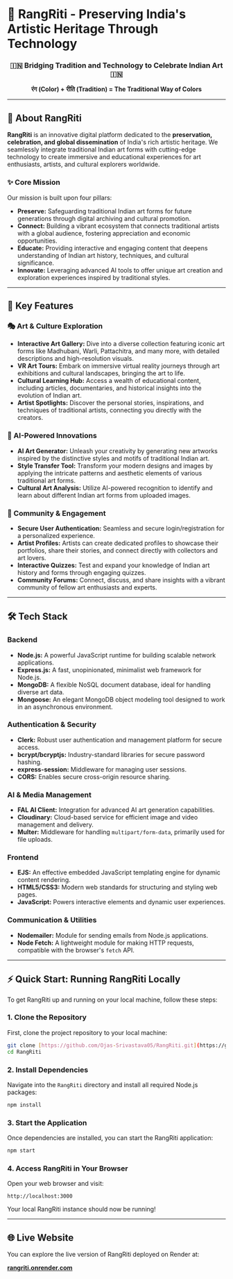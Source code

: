 

# 🎨 RangRiti - Preserving India's Artistic Heritage Through Technology

<div align="center">
  <h3>🇮🇳 Bridging Tradition and Technology to Celebrate Indian Art 🇮🇳</h3>
  <p><strong>रंग (Color) + रीति (Tradition) = The Traditional Way of Colors</strong></p>
</div>

---

## 📖 About RangRiti

**RangRiti** is an innovative digital platform dedicated to the **preservation, celebration, and global dissemination** of India's rich artistic heritage. We seamlessly integrate traditional Indian art forms with cutting-edge technology to create immersive and educational experiences for art enthusiasts, artists, and cultural explorers worldwide.

### ✨ Core Mission
Our mission is built upon four pillars:
* **Preserve:** Safeguarding traditional Indian art forms for future generations through digital archiving and cultural promotion.
* **Connect:** Building a vibrant ecosystem that connects traditional artists with a global audience, fostering appreciation and economic opportunities.
* **Educate:** Providing interactive and engaging content that deepens understanding of Indian art history, techniques, and cultural significance.
* **Innovate:** Leveraging advanced AI tools to offer unique art creation and exploration experiences inspired by traditional styles.

---

## 🚀 Key Features

### 🎭 Art & Culture Exploration
* **Interactive Art Gallery:** Dive into a diverse collection featuring iconic art forms like Madhubani, Warli, Pattachitra, and many more, with detailed descriptions and high-resolution visuals.
* **VR Art Tours:** Embark on immersive virtual reality journeys through art exhibitions and cultural landscapes, bringing the art to life.
* **Cultural Learning Hub:** Access a wealth of educational content, including articles, documentaries, and historical insights into the evolution of Indian art.
* **Artist Spotlights:** Discover the personal stories, inspirations, and techniques of traditional artists, connecting you directly with the creators.

### 🤖 AI-Powered Innovations
* **AI Art Generator:** Unleash your creativity by generating new artworks inspired by the distinctive styles and motifs of traditional Indian art.
* **Style Transfer Tool:** Transform your modern designs and images by applying the intricate patterns and aesthetic elements of various traditional art forms.
* **Cultural Art Analysis:** Utilize AI-powered recognition to identify and learn about different Indian art forms from uploaded images.

### 👥 Community & Engagement
* **Secure User Authentication:** Seamless and secure login/registration for a personalized experience.
* **Artist Profiles:** Artists can create dedicated profiles to showcase their portfolios, share their stories, and connect directly with collectors and art lovers.
* **Interactive Quizzes:** Test and expand your knowledge of Indian art history and forms through engaging quizzes.
* **Community Forums:** Connect, discuss, and share insights with a vibrant community of fellow art enthusiasts and experts.

---

## 🛠️ Tech Stack

### Backend
* **Node.js:** A powerful JavaScript runtime for building scalable network applications.
* **Express.js:** A fast, unopinionated, minimalist web framework for Node.js.
* **MongoDB:** A flexible NoSQL document database, ideal for handling diverse art data.
* **Mongoose:** An elegant MongoDB object modeling tool designed to work in an asynchronous environment.

### Authentication & Security
* **Clerk:** Robust user authentication and management platform for secure access.
* **bcrypt/bcryptjs:** Industry-standard libraries for secure password hashing.
* **express-session:** Middleware for managing user sessions.
* **CORS:** Enables secure cross-origin resource sharing.

### AI & Media Management
* **FAL AI Client:** Integration for advanced AI art generation capabilities.
* **Cloudinary:** Cloud-based service for efficient image and video management and delivery.
* **Multer:** Middleware for handling `multipart/form-data`, primarily used for file uploads.

### Frontend
* **EJS:** An effective embedded JavaScript templating engine for dynamic content rendering.
* **HTML5/CSS3:** Modern web standards for structuring and styling web pages.
* **JavaScript:** Powers interactive elements and dynamic user experiences.

### Communication & Utilities
* **Nodemailer:** Module for sending emails from Node.js applications.
* **Node Fetch:** A lightweight module for making HTTP requests, compatible with the browser's `fetch` API.

---

## ⚡ Quick Start: Running RangRiti Locally

To get RangRiti up and running on your local machine, follow these steps:

### 1. **Clone the Repository**
First, clone the project repository to your local machine:
```bash
git clone [https://github.com/Ojas-Srivastava05/RangRiti.git](https://github.com/Ojas-Srivastava05/RangRiti.git)
cd RangRiti
````

### 2\. **Install Dependencies**

Navigate into the `RangRiti` directory and install all required Node.js packages:

```bash
npm install
```

### 3\. **Start the Application**

Once dependencies are installed, you can start the RangRiti application:

```bash
npm start
```

### 4\. **Access RangRiti in Your Browser**

Open your web browser and visit:

```
http://localhost:3000
```

Your local RangRiti instance should now be running\!

-----

## 🌐 Live Website

You can explore the live version of RangRiti deployed on Render at:

[**rangriti.onrender.com**](https://www.google.com/search?q=https://rangriti.onrender.com)

```
```
